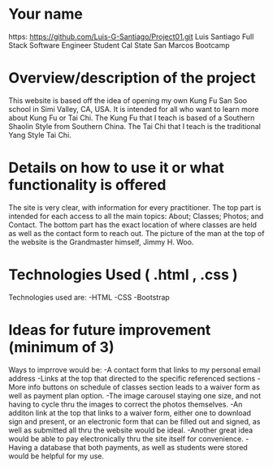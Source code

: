# Your name

https: https://github.com/Luis-G-Santiago/Project01.git
Luis Santiago
Full Stack Software Engineer Student
Cal State San Marcos Bootcamp

# Overview/description of the project

This website is based off the idea of opening my own Kung Fu San Soo school in Simi Valley, CA, USA.
It is intended for all who want to learn more about Kung Fu or Tai Chi.
The Kung Fu that I teach is based of a Southern Shaolin Style from Southern China.
The Tai Chi that I teach is the traditional Yang Style Tai Chi.

# Details on how to use it or what functionality is offered

The site is very clear, with information for every practitioner.
The top part is intended for each access to all the main topics: About; Classes; Photos; and Contact.
The bottom part has the exact location of where classes are held as well as the contact form to reach out.
The picture of the man at the top of the website is the Grandmaster himself, Jimmy H. Woo.

# Technologies Used ( .html , .css )

Technologies used are:
-HTML
-CSS
-Bootstrap

# Ideas for future improvement (minimum of 3)

Ways to imprrove would be:
-A contact form that links to my personal email address
-Links at the top that directed to the specific referenced sections
-More info buttons on schedule of classes section leads to a waiver form as well as payment plan option.
-The image carousel staying one size, and not having to cycle thru the images to correct the photos themselves.
-An additon link at the top that links to a waiver form, either one to download sign and present, or
an electronic form that can be filled out and signed, as well as submitted all thru the website would be ideal.
-Another great idea would be able to pay electronically thru the site itself for convenience.
-Having a database that both payments, as well as students were stored would be helpful for my use.
